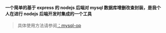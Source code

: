 #### 一个简单的基于 express 的 nodejs 后端对 mysql 数据库增删改查封装，是我个人在进行 nodejs 后端开发时集成的一个工具

> 具体使用方法请参阅[：mysql-op](https://www.mvi-web.cn/library/mysql-op)
